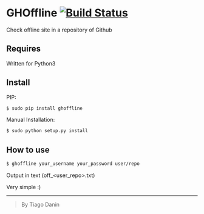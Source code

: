 # GHOffline [![Build Status](https://travis-ci.org/TiagoDanin/GHOffline.svg?branch=master)](https://travis-ci.org/TiagoDanin/GHOffline)
Check offline site in a repository of Github

## Requires
Written for Python3

## Install
PIP:
```bash
$ sudo pip install ghoffline
```

Manual Installation:
```bash
$ sudo python setup.py install
```

## How to use
```bash
$ ghoffline your_username your_password user/repo
```

Output in text (off_<user_repo>.txt)

Very simple :)

---
> By Tiago Danin
